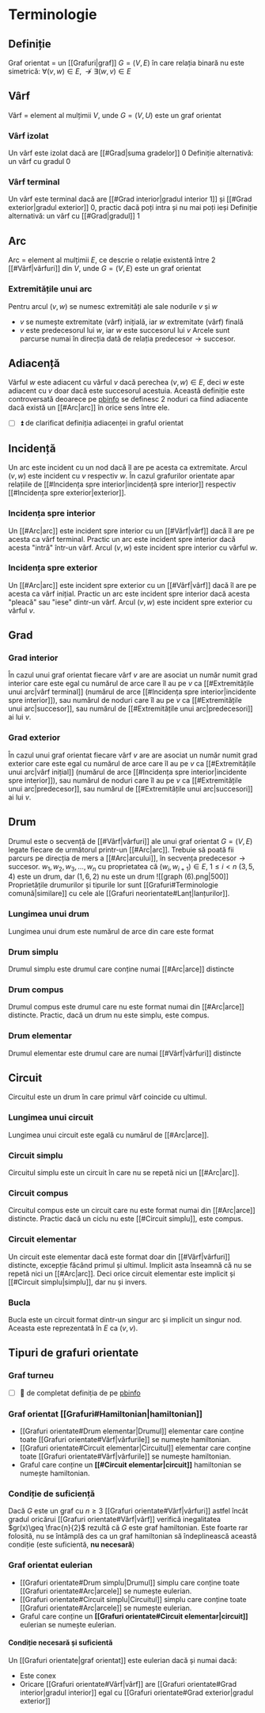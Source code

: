 # Terminologie
## Definiție
Graf orientat = un [[Grafuri|graf]] $G=(V,E)$ în care relația binară nu este simetrică: $\forall (v,w)\in E,\not\rightarrow \exists (w,v)\in E$
## Vârf
Vârf = element al mulțimii $V$, unde $G=(V,U)$ este un graf orientat
### Vârf izolat
Un vârf este izolat dacă are [[#Grad|suma gradelor]] 0
Definiție alternativă: un vârf cu gradul 0
### Vârf terminal
Un vârf este terminal dacă are [[#Grad interior|gradul interior 1]] și [[#Grad exterior|gradul exterior]] 0, practic dacă poți intra și nu mai poți ieși
Definiție alternativă: un vârf cu [[#Grad|gradul]] 1
## Arc
Arc = element al mulțimii $E$, ce descrie o relație existentă între 2 [[#Vârf|vârfuri]] din $V$, unde $G=(V,E)$ este un graf orientat
### Extremitățile unui arc
Pentru arcul $(v,w)$ se numesc extremități ale sale nodurile $v$ și $w$
- $v$ se numește extremitate (vârf) inițială, iar $w$ extremitate (vârf) finală
- $v$ este predecesorul lui $w$, iar $w$ este succesorul lui $v$
Arcele sunt parcurse numai în direcția dată de relația $\text{predecesor}\to\text{succesor}$.
## Adiacență
Vârful $w$ este adiacent cu vârful $v$ dacă perechea $(v,w)\in E$, deci  $w$ este adiacent cu $v$ doar dacă este succesorul acestuia.
Această definiție este controversată deoarece pe [pbinfo](https://www.pbinfo.ro/articole/509/grafuri-orientate#intlink-1) se definesc 2 noduri ca fiind adiacente dacă există un [[#Arc|arc]] în orice sens între ele.
- [ ] ⏫ de clarificat definiția adiacenței in graful orientat
## Incidență
Un arc este incident cu un nod dacă îl are pe acesta ca extremitate. Arcul $(v,w)$ este incident cu $v$ respectiv $w$.
În cazul grafurilor orientate apar relațiile de [[#Incidența spre interior|incidență spre interior]] respectiv [[#Incidența spre exterior|exterior]].
### Incidența spre interior
Un [[#Arc|arc]] este incident spre interior cu un [[#Vârf|vârf]] dacă îl are pe acesta ca vârf terminal. Practic un arc este incident spre interior dacă acesta "intră" într-un vârf. Arcul $(v,w)$ este incident spre interior cu vârful $w$.
### Incidența spre exterior
Un [[#Arc|arc]] este incident spre exterior cu un [[#Vârf|vârf]] dacă îl are pe acesta ca vârf inițial. Practic un arc este incident spre interior dacă acesta "pleacă" sau "iese" dintr-un vârf. Arcul $(v,w)$ este incident spre exterior cu vârful $v$.
## Grad
### Grad interior
În cazul unui graf orientat fiecare vârf $v$ are are asociat un număr numit grad interior care este egal cu numărul de arce care îl au pe $v$ ca [[#Extremitățile unui arc|vârf terminal]] (numărul de arce [[#Incidența spre interior|incidente spre interior]]), sau numărul de noduri care îl au pe $v$ ca [[#Extremitățile unui arc|succesor]], sau numărul de [[#Extremitățile unui arc|predecesori]] ai lui $v$.
### Grad exterior
În cazul unui graf orientat fiecare vârf $v$ are are asociat un număr numit grad exterior care este egal cu numărul de arce care îl au pe $v$ ca [[#Extremitățile unui arc|vârf inițial]] (numărul de arce [[#Incidența spre interior|incidente spre interior]]), sau numărul de noduri care îl au pe $v$ ca [[#Extremitățile unui arc|predecesor]], sau numărul de [[#Extremitățile unui arc|succesori]] ai lui $v$.
## Drum
Drumul este o secvență de [[#Vârf|vârfuri]] ale unui graf orientat $G=(V,E)$ legate fiecare de următorul printr-un [[#Arc|arc]]. Trebuie să poată fii parcurs pe direcția de mers a [[#Arc|arcului]], în secvența $\text{predecesor}\to\text{succesor}$.
$w_1,w_2,w_3,...,w_n$ cu proprietatea că $(w_i, w_{i+1})\in E,\ 1\leq i \lt n$
$(3,5,4)$ este un drum, dar $(1,6,2)$ nu este un drum
![[graph (6).png|500]]
Proprietățile drumurilor și tipurile lor sunt [[Grafuri#Terminologie comună|similare]] cu cele ale [[Grafuri neorientate#Lanț|lanțurilor]].
### Lungimea unui drum
Lungimea unui drum este numărul de arce din care este format
### Drum simplu
Drumul simplu este drumul care conține numai [[#Arc|arce]] distincte
### Drum compus
Drumul compus este drumul care nu este format numai din [[#Arc|arce]] distincte. Practic, dacă un drum nu este simplu, este compus.
### Drum elementar
Drumul elementar este drumul care are numai [[#Vârf|vârfuri]] distincte
## Circuit
Circuitul este un drum în care primul vârf coincide cu ultimul.
### Lungimea unui circuit
Lungimea unui circuit este egală cu numărul de [[#Arc|arce]].
### Circuit simplu
Circuitul simplu este un circuit în care nu se repetă nici un [[#Arc|arc]].
### Circuit compus
Circuitul compus este un circuit care nu este format numai din [[#Arc|arce]] distincte. Practic dacă un ciclu nu este [[#Circuit simplu]], este compus.
### Circuit elementar
Un circuit este elementar dacă este format doar din [[#Vârf|vârfuri]] distincte, excepție făcând primul și ultimul. Implicit asta înseamnă că nu se repetă nici un [[#Arc|arc]]. Deci orice circuit elementar este implicit și [[#Circuit simplu|simplu]], dar nu și invers.
### Bucla
Bucla este un circuit format dintr-un singur arc și implicit un singur nod. Aceasta este reprezentată în $E$ ca $(v,v)$.
## Tipuri de grafuri orientate
### Graf turneu
- [ ] 🔼 de completat definiția de pe [pbinfo](https://www.pbinfo.ro/articole/509/grafuri-orientate#intlink-9)
### Graf orientat [[Grafuri#Hamiltonian|hamiltonian]]
- [[Grafuri orientate#Drum elementar|Drumul]] elementar care conține toate [[Grafuri orientate#Vârf|vârfurile]] se numește hamiltonian.
- [[Grafuri orientate#Circuit elementar|Circuitul]] elementar care conține toate [[Grafuri orientate#Vârf|vârfurile]] se numește hamiltonian.
- Graful care conține un **[[#Circuit elementar|circuit]]** hamiltonian se numește hamiltonian.
### Condiție de suficiență
Dacă $G$ este un graf cu $n\geq 3$ [[Grafuri orientate#Vârf|vârfuri]] astfel încât gradul oricărui [[Grafuri orientate#Vârf|vârf]] verifică inegalitatea $gr(x)\geq \frac{n}{2}$ rezultă că $G$ este graf hamiltonian.
Este foarte rar folosită, nu se întâmplă des ca un graf hamiltonian să îndeplinească această condiție (este suficientă, **nu necesară**)
### Graf orientat eulerian
- [[Grafuri orientate#Drum simplu|Drumul]] simplu care conține toate [[Grafuri orientate#Arc|arcele]] se numește eulerian.
- [[Grafuri orientate#Circuit simplu|Circuitul]] simplu care conține toate [[Grafuri orientate#Arc|arcele]] se numește eulerian.
- Graful care conține un **[[Grafuri orientate#Circuit elementar|circuit]]** eulerian se numește eulerian.
#### Condiție necesară și suficientă
Un [[Grafuri orientate|graf orientat]] este eulerian dacă și numai dacă:
- Este conex
- Oricare [[Grafuri orientate#Vârf|vârf]] are [[Grafuri orientate#Grad interior|gradul interior]] egal cu [[Grafuri orientate#Grad exterior|gradul exterior]]